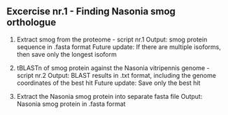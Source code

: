 ## Excercise nr.1 - Finding Nasonia smog orthologue

1. Extract smog from the proteome - script nr.1
    Output: smog protein sequence in .fasta format
    Future update: If there are multiple isoforms, then save only the longest isoform


2. tBLASTn of smog protein against the Nasonia vitripennis genome - script nr.2
    Output: BLAST results in .txt format, including the genome coordinates of the best hit
    Future update: Save only the best hit

3. Extract the Nasonia smog protein into separate fasta file
    Output: Nasonia smog protein in .fasta format


